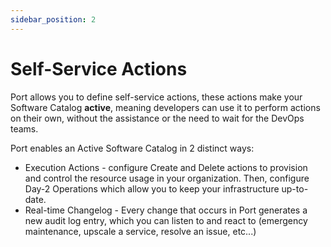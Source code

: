 ```yaml
---
sidebar_position: 2
---
```


# Self-Service Actions

Port allows you to define self-service actions, these actions make your Software Catalog **active**, meaning developers can use it to perform actions on their own, without the assistance or the need to wait for the DevOps teams.

Port enables an Active Software Catalog in 2 distinct ways:

- Execution Actions - configure Create and Delete actions to provision and control the resource usage in your organization. Then, configure Day-2 Operations which allow you to keep your infrastructure up-to-date.
- Real-time Changelog - Every change that occurs in Port generates a new audit log entry, which you can listen to and react to (emergency maintenance, upscale a service, resolve an issue, etc...)